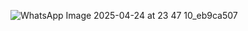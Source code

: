 ![WhatsApp Image 2025-04-24 at 23 47 10_eb9ca507](https://github.com/user-attachments/assets/ab17bc18-cca6-4a91-974d-603450bae929)
